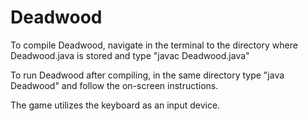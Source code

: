# Deadwood

To compile Deadwood, navigate in the terminal to the directory where Deadwood.java is stored and type "javac Deadwood.java"

To run Deadwood after compiling, in the same directory type "java Deadwood" and follow the on-screen instructions.

The game utilizes the keyboard as an input device. 
